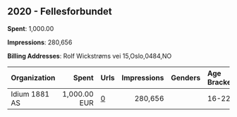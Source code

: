 ## 2020 - Fellesforbundet 
**Spent**: 1,000.00

**Impressions**: 280,656

**Billing Addresses**: Rolf Wickstrøms vei 15,Oslo,0484,NO

|Organization|Spent|Urls|Impressions|Genders|Age Brackets|Country Codes|
|:---|---:|:---|---:|:---|:---|:---|
|Idium 1881 AS|1,000.00 EUR|[0](https://www.snap.com/political-ads/asset/5f461b0be6476bd5aaefcc61cb228e3d846d4b80d67e27d600523c7799acfb09?mediaType=png)|280,656||16-22|norway|
